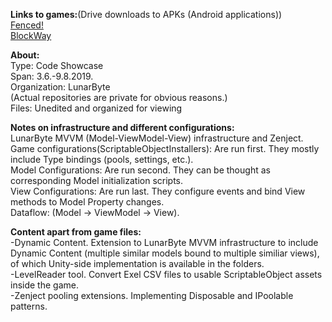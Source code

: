 **Links to games:**(Drive downloads to APKs (Android applications)) <br/> 
[Fenced!](https://drive.google.com/file/d/1DVxEsL2a8cXDWHQTH8MSK6821EVH1epW/view?usp=sharing) <br/>
[BlockWay](https://drive.google.com/file/d/1tuf7YbZXlybvSEL7hnqVCtMZ5tvA5ur7/view?usp=sharing) <br/>

**About:**<br/>
Type: Code Showcase<br/>
Span: 3.6.-9.8.2019.<br/>
Organization: LunarByte<br/>
(Actual repositories are private for obvious reasons.)<br/>
Files: Unedited and organized for viewing

**Notes on infrastructure and different configurations:**<br/>
LunarByte MVVM (Model-ViewModel-View) infrastructure and Zenject.<br/>
Game configurations(ScriptableObjectInstallers): Are run first. They mostly include Type bindings (pools, settings, etc.).<br/>
Model Configurations: Are run second. They can be thought as corresponding Model initialization scripts.<br/>
View Configurations: Are run last. They configure events and bind View methods to Model Property changes. <br/>
Dataflow: (Model -> ViewModel -> View).<br/>

**Content apart from game files:**<br/>
-Dynamic Content. Extension to LunarByte MVVM infrastructure to include Dynamic Content (multiple similar models bound to multiple similiar views), of which Unity-side implementation is available in the folders.<br/>
-LevelReader tool. Convert Exel CSV files to usable ScriptableObject assets inside the game.<br/>
-Zenject pooling extensions. Implementing Disposable and IPoolable patterns.<br/>
